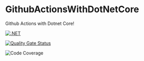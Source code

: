 # GithubActionsWithDotNetCore

Github Actions with Dotnet Core!

[![.NET](https://github.com/swiftbitdotco/GithubActionsWithDotNetCore/actions/workflows/build-and-test.yml/badge.svg?branch=main)](https://github.com/swiftbitdotco/GithubActionsWithDotNetCore/actions/workflows/build-and-test.yml)

[![Quality Gate Status](https://sonarcloud.io/api/project_badges/measure?project=swiftbitdotco_GithubActionsWithDotNetCore&metric=alert_status)](https://sonarcloud.io/summary/new_code?id=swiftbitdotco_GithubActionsWithDotNetCore)

![Code Coverage](https://img.shields.io/endpoint?url=https://gist.githubusercontent.com/swiftbitdotco/cea088c25f22bf1693d53565b0f4888c/raw/main.json)
